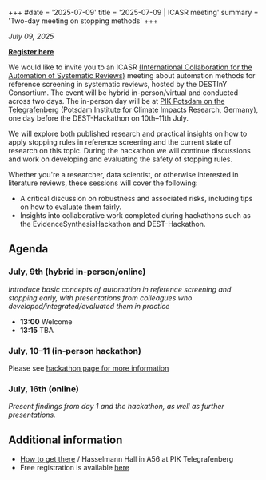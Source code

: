 +++
#date = '2025-07-09'
title = '2025-07-09 | ICASR meeting'
summary = 'Two-day meeting on stopping methods'
+++

*July 09, 2025*

**[Register here](https://cloud.pik-potsdam.de/index.php/apps/forms/s/oPEEnB3BLgqMfmgGceXkwNnR)**

We would like to invite you to an
ICASR [(International Collaboration for the Automation of Systematic Reviews)](https://icasr.github.io/)
meeting about automation methods for reference screening in systematic reviews, hosted by the DESTInY Consortium. The
event will be hybrid in-person/virtual and conducted across two days.
The in-person day will be at [PIK Potsdam on the Telegrafenberg](https://www.pik-potsdam.de/en/institute/contact/where)
(Potsdam Institute for Climate Impacts Research, Germany), one day before the DEST-Hackathon on 10th–11th July.

We will explore both published research and practical insights on how to apply stopping rules in reference screening and
the current state of research on this topic. During the hackathon we will continue discussions and work on developing
and evaluating the safety of stopping rules.

Whether you're a researcher, data scientist, or otherwise interested in literature reviews, these sessions will cover
the following:

* A critical discussion on robustness and associated risks, including tips on how to evaluate them fairly.
* Insights into collaborative work completed during hackathons such as the EvidenceSynthesisHackathon and
  DEST-Hackathon.

## Agenda

### July, 9th (hybrid in-person/online)

*Introduce basic concepts of automation in reference screening and stopping early, with presentations from colleagues
who developed/integrated/evaluated them in practice*

* **13:00** Welcome
* **13:15** TBA

### July, 10–11 (in-person hackathon)

Please see [hackathon page for more information](../2025-07_hackathon)

### July, 16th (online)

*Present findings from day 1 and the hackathon, as well as further presentations.*

## Additional information

* [How to get there](https://www.pik-potsdam.de/en/institute/contact/where) / Hasselmann Hall in A56 at PIK Telegrafenberg
* Free registration is available [here](https://cloud.pik-potsdam.de/index.php/apps/forms/s/oPEEnB3BLgqMfmgGceXkwNnR)